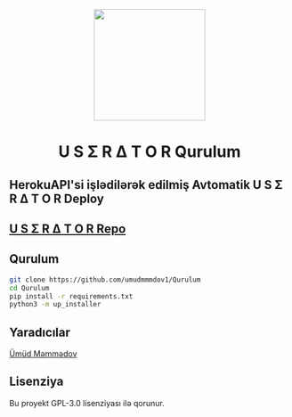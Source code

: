 <div align="center">
  <img src="https://telegra.ph/file/1bb657724f15165f795b3.jpg" width="200" height="200">
  <h1>U S Σ R Δ T O R Qurulum</h1>
</div>

## HerokuAPI'si işlədilərək edilmiş Avtomatik U S Σ R Δ T O R Deploy

## [U S Σ R Δ T O R Repo](https://github.com/Goqerti/Userator)

## Qurulum
```sh
git clone https://github.com/umudmmmdov1/Qurulum
cd Qurulum
pip install -r requirements.txt
python3 -m up_installer
```

## Yaradıcılar

[Ümüd Məmmədov](https://t.me/umudmmmdov1)

## Lisenziya
Bu proyekt GPL-3.0 lisenziyası ilə qorunur.
